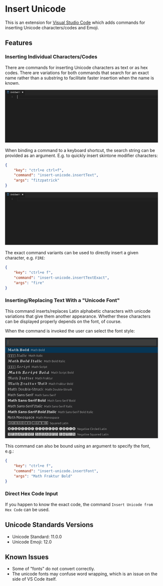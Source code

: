 # Insert Unicode

This is an extension for [Visual Studio Code](https://code.visualstudio.com/) which adds commands for inserting Unicode characters/codes and Emoji.

## Features

### Inserting Individual Characters/Codes

There are commands for inserting Unicode characters as text or as hex codes. There are variations for both commands that search for an exact name rather than a substring to facilitate faster insertion when the name is known.

![search-prompt](./readme-files/search-prompt.gif)

When binding a command to a keyboard shortcut, the search string can be provided as an argument. E.g. to quickly insert skintone modifier characters:

```json
{
	"key": "ctrl+e ctrl+f",
	"command": "insert-unicode.insertText",
	"args": "fitzpatrick"
}
```

![search-keyboard](./readme-files/search-keyboard.gif)

The exact command variants can be used to directly insert a given character, e.g. `FIRE`:

```json
{
	"key": "ctrl+e f",
	"command": "insert-unicode.insertTextExact",
	"args": "fire"
}
```

### Inserting/Replacing Text With a "Unicode Font"

This command inserts/replaces Latin alphabetic characters with unicode variations that give them another appearance. Whether these characters can be displayed properly depends on the font, of course.

When the command is invoked the user can select the font style:

![font-prompt](./readme-files/font-prompt.png)

This command can also be bound using an argument to specify the font, e.g.:

```json
{
	"key": "ctrl+e f",
	"command": "insert-unicode.insertFont",
	"args": "Math Fraktur Bold"
}
```

### Direct Hex Code Input

If you happen to know the exact code, the command `Insert Unicode from Hex Code` can be used.

## Unicode Standards Versions

- Unicode Standard: 11.0.0
- Unicode Emoji: 12.0

## Known Issues

- Some of "fonts" do not convert correctly.
- The unicode fonts may confuse word wrapping, which is an issue on the side of VS Code itself.